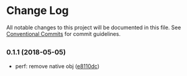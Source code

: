 # Change Log

All notable changes to this project will be documented in this file.
See [Conventional Commits](https://conventionalcommits.org) for commit guidelines.

<a name="0.1.1"></a>
## <small>0.1.1 (2018-05-05)</small>

* perf: remove native obj ([e8110dc](https://github.com/tolerance-go/weapp-cli/commit/e8110dc))
